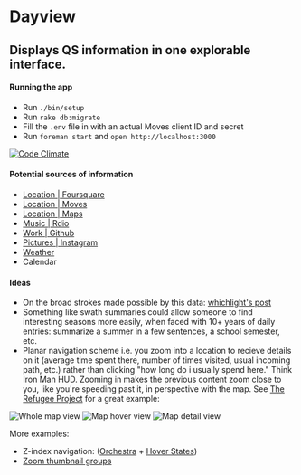 # Dayview
## Displays QS information in one explorable interface.

#### Running the app
* Run `./bin/setup`
* Run `rake db:migrate`
* Fill the `.env` file in with an actual Moves client ID and secret
* Run `foreman start` and  `open http://localhost:3000`

[![Code Climate](https://codeclimate.com/github/ehmorris/dayview.png)](https://codeclimate.com/github/ehmorris/dayview)

#### Potential sources of information
* [Location | Foursquare](https://github.com/mattmueller/foursquare2)
* [Location | Moves](https://dev.moves-app.com)
* [Location | Maps](https://github.com/aai/mapbox-rails)
* [Music | Rdio](http://developer.rdio.com)
* [Work | Github](http://developer.github.com/v3)
* [Pictures | Instagram](http://instagram.com/developer)
* [Weather](https://github.com/dlt/yahoo_weatherman)
* Calendar

#### Ideas
* On the broad strokes made possible by this data: [whichlight's post](http://blog.whichlight.com/post/65575793300/how-the-entropy-of-personal-behaviors-and-social)
* Something like swath summaries could allow someone to find interesting seasons more easily, when faced with 10+ years of daily entries: summarize a summer in a few sentences, a school semester, etc.
* Planar navigation scheme i.e. you zoom into a location to recieve details on it (average time spent there, number of times visited, usual incoming path, etc.) rather than clicking "how long do i usually spend here." Think Iron Man HUD. Zooming in makes the previous content zoom close to you, like you're speeding past it, in perspective with the map. See [The Refugee Project](http://therefugeeproject.org) for a great example:
 
![Whole map view](http://i.imgur.com/Cca1deK.png)
![Map hover view](http://i.imgur.com/DJOgRUg.png)
![Map detail view](http://i.imgur.com/APHJkj9.png)

More examples:
* Z-index navigation: ([Orchestra](http://play.lso.co.uk/#/Ravels-Bolero/orchestra) + [Hover States](http://hoverstat.es/posts/lso-play/))
* [Zoom thumbnail groups](http://hoverstat.es/posts/jake-dinos-chapman/)
